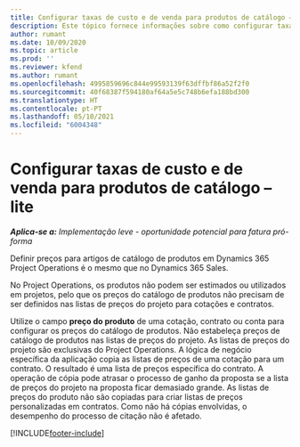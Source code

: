 ```yaml
---
title: Configurar taxas de custo e de venda para produtos de catálogo – lite
description: Este tópico fornece informações sobre como configurar taxas de custo e de vendas para itens num catálogo de produtos.
author: rumant
ms.date: 10/09/2020
ms.topic: article
ms.prod: ''
ms.reviewer: kfend
ms.author: rumant
ms.openlocfilehash: 4995859696c844e99593139f63dffbf86a52f2f0
ms.sourcegitcommit: 40f68387f594180af64a5e5c748b6efa188bd300
ms.translationtype: HT
ms.contentlocale: pt-PT
ms.lasthandoff: 05/10/2021
ms.locfileid: "6004348"
---
```

# <a name="set-up-cost-and-sales-rates-for-catalog-products---lite"></a>Configurar taxas de custo e de venda para produtos de catálogo – lite

_**Aplica-se a:** Implementação leve - oportunidade potencial para fatura pró-forma_


Definir preços para artigos de catálogo de produtos em Dynamics 365 Project Operations é o mesmo que no Dynamics 365 Sales.

No Project Operations, os produtos não podem ser estimados ou utilizados em projetos, pelo que os preços do catálogo de produtos não precisam de ser definidos nas listas de preços do projeto para cotações e contratos.

Utilize o campo **preço do produto** de uma cotação, contrato ou conta para configurar os preços do catálogo de produtos. Não estabeleça preços de catálogo de produtos nas listas de preços do projeto. As listas de preços do projeto são exclusivas do Project Operations. A lógica de negócio específica da aplicação copia as listas de preços de uma cotação para um contrato. O resultado é uma lista de preços específica do contrato. A operação de cópia pode atrasar o processo de ganho da proposta se a lista de preços do projeto na proposta ficar demasiado grande. As listas de preços do produto não são copiadas para criar listas de preços personalizadas em contratos. Como não há cópias envolvidas, o desempenho do processo de citação não é afetado.


[!INCLUDE[footer-include](../../includes/footer-banner.md)]